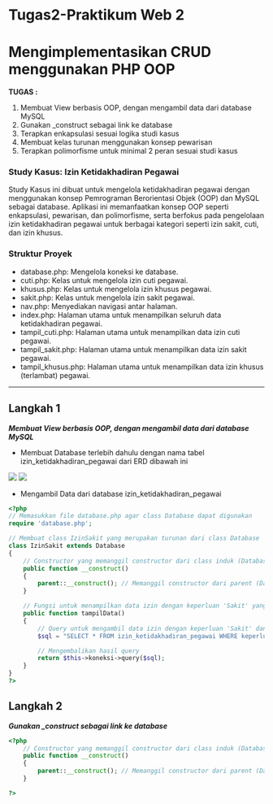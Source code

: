 # Tugas2-Praktikum Web 2
# Mengimplementasikan CRUD menggunakan PHP OOP

<b>TUGAS :</b>
1. Membuat View berbasis OOP, dengan mengambil data dari database MySQL
2. Gunakan _construct sebagai link ke database
3. Terapkan enkapsulasi sesuai logika studi kasus
4. Membuat kelas turunan menggunakan konsep pewarisan
5. Terapkan polimorfisme untuk minimal 2 peran sesuai studi kasus
### Study Kasus: Izin Ketidakhadiran Pegawai
Study Kasus ini dibuat untuk mengelola ketidakhadiran pegawai dengan menggunakan konsep Pemrograman Berorientasi Objek (OOP) dan MySQL sebagai database. Aplikasi ini memanfaatkan konsep OOP seperti enkapsulasi, pewarisan, dan polimorfisme, serta berfokus pada pengelolaan izin ketidakhadiran pegawai untuk berbagai kategori seperti izin sakit, cuti, dan izin khusus.

### Struktur Proyek
- database.php: Mengelola koneksi ke database.
- cuti.php: Kelas untuk mengelola izin cuti pegawai.
- khusus.php: Kelas untuk mengelola izin khusus pegawai.
- sakit.php: Kelas untuk mengelola izin sakit pegawai.
- nav.php: Menyediakan navigasi antar halaman.
- index.php: Halaman utama untuk menampilkan seluruh data ketidakhadiran pegawai.
- tampil_cuti.php: Halaman utama untuk menampilkan data izin cuti pegawai.
- tampil_sakit.php: Halaman utama untuk menampilkan data izin sakit pegawai.
- tampil_khusus.php: Halaman utama untuk menampilkan data izin khusus (terlambat) pegawai.

<hr>

<h2> Langkah 1 </h2>
<b><i>Membuat View berbasis OOP, dengan mengambil data dari database MySQL</i></b>

- Membuat Database terlebih dahulu dengan nama tabel izin_ketidakhadiran_pegawai dari ERD dibawah ini
<img src ='https://github.com/user-attachments/assets/d4a89a08-724a-45c9-baba-bd45b2aea19a'>

<img src ='https://github.com/user-attachments/assets/e8b20110-bd66-46ad-a9c5-15bd1367f280'>

- Mengambil Data dari database izin_ketidakhadiran_pegawai

```php
<?php
// Memasukkan file database.php agar class Database dapat digunakan
require 'database.php';

// Membuat class IzinSakit yang merupakan turunan dari class Database
class IzinSakit extends Database
{
    // Constructor yang memanggil constructor dari class induk (Database)
    public function __construct()
    {
        parent::__construct(); // Memanggil constructor dari parent (Database)
    }

    // Fungsi untuk menampilkan data izin dengan keperluan 'Sakit' yang diusulkan oleh 'Galih'
    public function tampilData()
    {
        // Query untuk mengambil data izin dengan keperluan 'Sakit' dan nama_pengusul 'Galih'
        $sql = "SELECT * FROM izin_ketidakhadiran_pegawai WHERE keperluan = 'Sakit' and nama_pengusul ='Galih'";

        // Mengembalikan hasil query
        return $this->koneksi->query($sql);
    }
}
?>
```
<h2> Langkah 2 </h2>
<b><i>Gunakan _construct sebagai link ke database</i></b>

```php
<?php
    // Constructor yang memanggil constructor dari class induk (Database)
    public function __construct()
    {
        parent::__construct(); // Memanggil constructor dari parent (Database)
    }

?>
```
